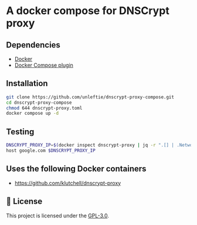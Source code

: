 # A docker compose for DNSCrypt proxy

## Dependencies

- [Docker](https://docs.docker.com/get-docker/)
- [Docker Compose plugin](https://docs.docker.com/compose/install/linux/)

## Installation

```bash
git clone https://github.com/unleftie/dnscrypt-proxy-compose.git
cd dnscrypt-proxy-compose
chmod 644 dnscrypt-proxy.toml
docker compose up -d
```

## Testing

```bash
DNSCRYPT_PROXY_IP=$(docker inspect dnscrypt-proxy | jq -r ".[] | .NetworkSettings | .Networks | .[] | .IPAddress")
host google.com $DNSCRYPT_PROXY_IP
```

## Uses the following Docker containers

- https://github.com/klutchell/dnscrypt-proxy

## 📝 License

This project is licensed under the [GPL-3.0](LICENSE).
